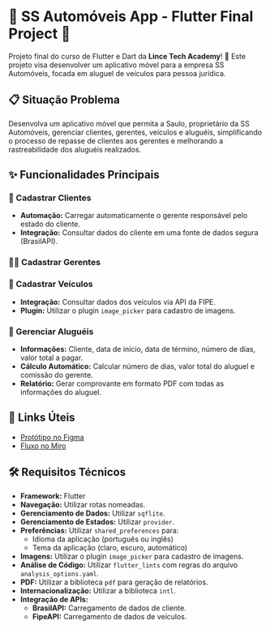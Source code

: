 # 🚗 SS Automóveis App - Flutter Final Project 🚗

Projeto final do curso de Flutter e Dart da **Lince Tech Academy**! 🚀 Este projeto visa desenvolver um aplicativo móvel para a empresa SS Automóveis, focada em aluguel de veículos para pessoa jurídica.

## 📋 Situação Problema

Desenvolva um aplicativo móvel que permita a Saulo, proprietário da SS Automóveis, gerenciar clientes, gerentes, veículos e aluguéis, simplificando o processo de repasse de clientes aos gerentes e melhorando a rastreabilidade dos aluguéis realizados.

## ✨ Funcionalidades Principais

### 📇 Cadastrar Clientes
- **Automação:** Carregar automaticamente o gerente responsável pelo estado do cliente.
- **Integração:** Consultar dados do cliente em uma fonte de dados segura (BrasilAPI).

### 👨‍💼 Cadastrar Gerentes

### 🚗 Cadastrar Veículos
- **Integração:** Consultar dados dos veículos via API da FIPE.
- **Plugin:** Utilizar o plugin `image_picker` para cadastro de imagens.

### 📆 Gerenciar Aluguéis
- **Informações:** Cliente, data de início, data de término, número de dias, valor total a pagar.
- **Cálculo Automático:** Calcular número de dias, valor total do aluguel e comissão do gerente.
- **Relatório:** Gerar comprovante em formato PDF com todas as informações do aluguel.


## 🔗 Links Úteis

- [Protótipo no Figma](https://www.figma.com/proto/ISZrorv3DeWMUzswchy3fW/Lince?t=E2OEzZZm0hIV0bqa-1)
- [Fluxo no Miro](https://miro.com/app/board/uXjVKBOOyZY=/?share_link_id=289101564944)

## 🛠 Requisitos Técnicos

- **Framework:** Flutter
- **Navegação:** Utilizar rotas nomeadas.
- **Gerenciamento de Dados:** Utilizar `sqflite`.
- **Gerenciamento de Estados:** Utilizar `provider`.
- **Preferências:** Utilizar `shared_preferences` para:
  - Idioma da aplicação (português ou inglês)
  - Tema da aplicação (claro, escuro, automático)
- **Imagens:** Utilizar o plugin `image_picker` para cadastro de imagens.
- **Análise de Código:** Utilizar `flutter_lints` com regras do arquivo `analysis_options.yaml`.
- **PDF:** Utilizar a biblioteca `pdf` para geração de relatórios.
- **Internacionalização:** Utilizar a biblioteca `intl`.
- **Integração de APIs:**
  - **BrasilAPI:** Carregamento de dados de cliente.
  - **FipeAPI:** Carregamento de dados de veículos.
